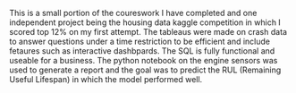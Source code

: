 This is a small portion of the coureswork I have completed and one independent project being the housing data kaggle competition in which I scored top 12% on my first attempt.  The tableaus were made on crash data to answer questions under a time restriction to be efficient and include fetaures such as interactive dashbpards.  The SQL is fully functional and useable for a business.  The python notebook on the engine sensors was used to generate a report and the goal was to predict the RUL (Remaining Useful Lifespan) in which the model performed well.
